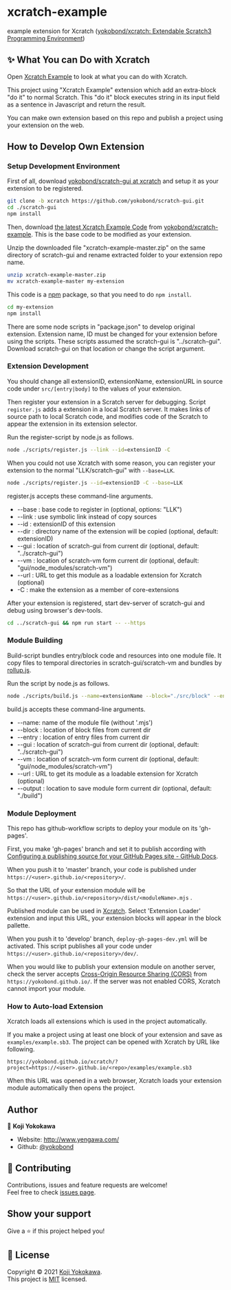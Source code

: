 # xcratch-example
example extension for Xcratch ([yokobond/xcratch: Extendable Scratch3 Programming Environment](https://github.com/yokobond/xcratch/))

## ✨ What You can Do with Xcratch

Open [Xcratch Example](https://yokobond.github.io/xcratch/?project=https://yokobond.github.io/xcratch-example/examples/Xcratch%20Example.sb3) to look at what you can do with Xcratch. 

This project using "Xcratch Example" extension which add an extra-block "do it" to normal Scratch. This "do it" block executes string in its input field as a sentence in Javascript and return the result.

You can make own extension based on this repo and publish a project using your extension on the web. 

## How to Develop Own Extension

### Setup Development Environment

First of all, download [yokobond/scratch-gui at xcratch](https://github.com/yokobond/scratch-gui/tree/xcratch) and setup it as your extension to be registered. 

```sh
git clone -b xcratch https://github.com/yokobond/scratch-gui.git
cd ./scratch-gui
npm install
```

Then, download [the latest Xcratch Example Code](https://github.com/yokobond/xcratch-example/archive/master.zip) from [yokobond/xcratch-example](https://github.com/yokobond/xcratch-example). This is the base code to be modified as your extension.

Unzip the downloaded file "xcratch-example-master.zip" on the same directory of scratch-gui and rename extracted folder to your extension repo name.

```sh
unzip xcratch-example-master.zip
mv xcratch-example-master my-extension
```

This code is a [npm](https://www.npmjs.com/) package, so that you need to do `npm install`.

```sh
cd my-extension
npm install
```

There are some node scripts in "package.json" to develop original extension. Extension name, ID must be changed for your extension before using the scripts. These scripts assumed the scratch-gui is "../scratch-gui". Download scratch-gui on that location or change the script argument.


### Extension Development

You should change all extensionID, extensionName, extensionURL in source code under `src/[entry|body]` to the values of your extension.

Then register your extension in a Scratch server for debugging. Script `register.js` adds a extension in a local Scratch server. It makes links of source path to local Scratch code, and modifies code of the Scratch to appear the extension in its extension selector. 

Run the register-script by node.js as follows.

```sh
node ./scripts/register.js --link --id=extensionID -C
```

When you could not use Xcratch with some reason, you can register your extension to the normal "LLK/scratch-gui" with `--base=LLK`.

```sh
node ./scripts/register.js --id=extensionID -C --base=LLK
```

register.js accepts these command-line arguments.

- --base : base code to register in (optional, options: "LLK")
- --link : use symbolic link instead of copy sources
- --id : extensionID of this extension
- --dir : directory name of the extension will be copied (optional, default: extensionID)
- --gui : location of scratch-gui from current dir (optional, default: "../scratch-gui")
- --vm : location of scratch-vm form current dir (optional, default: "gui/node_modules/scratch-vm")
- --url : URL to get this module as a loadable extension for Xcratch (optional)
- -C : make the extension as a member of core-extensions


After your extension is registered, start dev-server of scratch-gui and debug using browser's dev-tools.

```sh
cd ../scratch-gui && npm run start -- --https
```



### Module Building

Build-script bundles entry/block code and resources into one module file. It copy files to temporal directories in scratch-gui/scratch-vm and bundles by [rollup.js](https://rollupjs.org/guide/en/).

Run the script by node.js as follows.

```sh
node ./scripts/build.js --name=extensionName --block="./src/block" --entry="./src/entry" --gui="../scratch-gui" --output="./dist"
```

build.js accepts these command-line arguments.

- --name: name of the module file (without '.mjs')
- --block : location of block files from current dir
- --entry : location of entry files from current dir
- --gui : location of scratch-gui from current dir (optional, default: "../scratch-gui")
- --vm : location of scratch-vm form current dir (optional, default: "gui/node_modules/scratch-vm")
- --url : URL to get its module as a loadable extension for Xcratch (optional)
- --output : location to save module form current dir (optional, default: "./build")


### Module Deployment

This repo has github-workflow scripts to deploy your module on its 'gh-pages'. 

First, you make 'gh-pages' branch and set it to publish according with [Configuring a publishing source for your GitHub Pages site - GitHub Docs](https://docs.github.com/en/github/working-with-github-pages/configuring-a-publishing-source-for-your-github-pages-site#choosing-a-publishing-source). 

When you push it to 'master' branch, your code is published under `https://<user>.github.io/<repository>/`. 

So that the URL of your extension module will be `https://<user>.github.io/<repository>/dist/<moduleName>.mjs` . 

Published module can be used in [Xcratch](https://yokobond.github.io/xcratch/). Select 'Extension Loader' extension and input this URL, your extension blocks will appear in the block pallette. 

When you push it to 'develop' branch, `deploy-gh-pages-dev.yml` will be activated. This script publishes all your code under `https://<user>.github.io/<repository>/dev/`. 

When you would like to publish your extension module on another server, check the server accepts [Cross-Origin Resource Sharing (CORS)](https://developer.mozilla.org/en-US/docs/Web/HTTP/CORS) from `https://yokobond.github.io/`. If the server was not enabled CORS, Xcratch cannot import your module. 


### How to Auto-load Extension

Xcratch loads all extensions which is used in the project automatically. 

If you make a project using at least one block of your extension and save as `examples/example.sb3`. The project can be opened with Xcratch by URL like following. 

```
https://yokobond.github.io/xcratch/?project=https://<user>.github.io/<repo>/examples/example.sb3
``` 

When this URL was opened in a web browser, Xcratch loads your extension module automatically then opens the project. 


## Author

👤 **Koji Yokokawa**

* Website: http://www.yengawa.com/
* Github: [@yokobond](https://github.com/yokobond)

## 🤝 Contributing

Contributions, issues and feature requests are welcome!<br />Feel free to check [issues page](https://github.com/yokobond/xcratch-example/issues). 
## Show your support

Give a ⭐️ if this project helped you!


## 📝 License

Copyright © 2021 [Koji Yokokawa](https://github.com/yokobond).<br />
This project is [MIT](https://github.com/yokobond/xcratch-example/blob/master/LICENSE) licensed.
